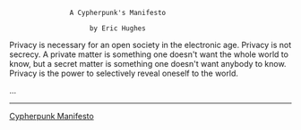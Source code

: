                    A Cypherpunk's Manifesto

                        by Eric Hughes

Privacy is necessary for an open society in the electronic age.
Privacy is not secrecy.  A private matter is something one doesn't
want the whole world to know, but a secret matter is something one
doesn't want anybody to know. Privacy is the power to selectively
reveal oneself to the world. 

...

---
[Cypherpunk Manifesto](https://nakamotoinstitute.org/static/docs/cypherpunk-manifesto.txt)
